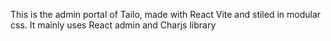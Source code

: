 This is the admin portal of Tailo, made with React Vite and stiled in modular css. It mainly uses React admin and Charjs library
